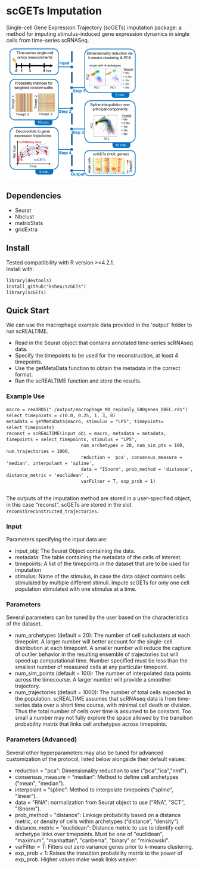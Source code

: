 # scGETs Imputation
Single-cell Gene Expression Trajectory (scGETs) imputation package: a method for imputing stimulus-induced gene expression dynamics in single cells from time-series scRNASeq.

<img src="https://github.com/KSheu/scGETs/blob/main/GA_scGETs_protocol.png" width="350" height="350">


## Dependencies
- Seurat
- Nbclust
- matrixStats
- gridExtra

## Install
Tested compatilbility with R version >=4.2.1.\
Install with: 
```
library(devtools)
install_github("ksheu/scGETs")
library(scGETs)
```

## Quick Start
We can use the macrophage example data provided in the 'output' folder to run scREALTIME.
- Read in the Seurat object that contains annotated time-series scRNAseq data.
- Specify the timepoints to be used for the reconstruction, at least 4 timepoints. 
- Use the getMetaData function to obtain the metadata in the correct format. 
- Run the scREALTIME function and store the results. 

### Example Use
```
macro = readRDS("./output/macrophage_M0_rep2only_500genes_DBEC.rds")
select_timepoints = c(0.0, 0.25, 1, 3, 8)
metadata = getMetaData(macro, stimulus = "LPS", timepoints= select_timepoints)
reconst = scREALTIME(input_obj = macro, metadata = metadata, timepoints = select_timepoints, stimulus = "LPS",
							num_archetypes = 20, num_sim_pts = 100, num_trajectories = 1000, 
							reduction = 'pca', consensus_measure = 'median', interpolant = 'spline', 
							data = "ISnorm", prob_method = 'distance', distance_metric = 'euclidean' ,
							varFilter = T, exp_prob = 1) 
							

```
The outputs of the imputation method are stored in a user-specified object, in this case “reconst”. scGETs are stored in the slot `reconst$reconstructed_trajectories`.

### Input
Parameters specifying the input data are:
- input_obj: The Seurat Object containing the data.
- metadata: The table containing the metadata of the cells of interest.
- timepoints: A list of the timepoints in the dataset that are to be used for imputation
- stimulus: Name of the stimulus, in case the data object contains cells stimulated by multiple different stimuli. Impute scGETs for only one cell population stimulated with one stimulus at a time. 


### Parameters
Several parameters can be tuned by the user based on the characteristics of the dataset. 
- num_archetypes (default = 20): The number of cell subclusters at each timepoint. A larger number will better account for the single-cell distribution at each timepoint. A smaller number will reduce the capture of outlier behavior in the resulting ensemble of trajectories but will speed up computational time. Number specified must be less than the smallest number of measured cells at any particular timepoint.
- num_sim_points (default = 100): The number of interpolated data points across the timecourse. A larger number will provide a smoother trajectory.
- num_trajectories (default = 1000): The number of total cells expected in the population. scREALTIME assumes that scRNAseq data is from time-series data over a short time course, with minimal cell death or division. Thus the total number of cells over time is assumed to be constant. Too small a number may not fully explore the space allowed by the transition probability matrix that links cell archetypes across timepoints.

### Parameters (Advanced)
Several other hyperparameters may also be tuned for advanced customization of the protocol, listed below alongside their default values: 
- reduction = "pca": Dimensionality reduction to use ("pca","ica","nmf").
- consensus_measure = “median”: Method to define cell archetypes ("mean", "median").
- interpolant = “spline”: Method to interpolate timepoints ("spline", "linear").
- data = "RNA": normalization from Seurat object to use (“RNA”, "SCT", "ISnorm").
- prob_method = "distance": Linkage probability based on a distance metric, or density of cells within archetypes (“distance”, “density”).
- distance_metric = "euclidean": Distance metric to use to identify cell archetype links over timepoints. Must be one of "euclidean", "maximum", "manhattan", "canberra", "binary" or "minkowski".
- varFilter = T: Filters out zero variance genes prior to k-means clustering.
- exp_prob = 1: Raises the transition probability matrix to the power of exp_prob. Higher values make weak links weaker.

